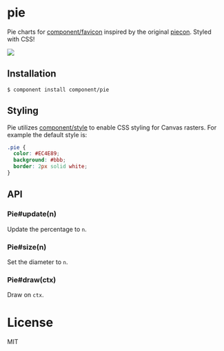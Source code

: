 
# pie

  Pie charts for [component/favicon](https://github.com/component/favicon)
  inspired by the original [piecon](https://github.com/lipka/piecon). Styled
  with CSS!

  ![](http://f.cl.ly/items/360n3W0D2I451205041b/Screen%20Shot%202012-09-19%20at%204.35.54%20PM.png)

## Installation

    $ component install component/pie

## Styling

  Pie utilizes [component/style](https://github.com/component/style)
  to enable CSS styling for Canvas rasters. For example the default
  style is:

```css
.pie {
  color: #EC4E89;
  background: #bbb;
  border: 2px solid white;
}
```

## API

### Pie#update(n)

  Update the percentage to `n`.

### Pie#size(n)

  Set the diameter to `n`.

### Pie#draw(ctx)

  Draw on `ctx`.

# License

  MIT

